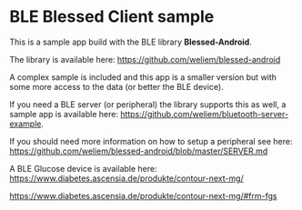 # BLE Blessed Client sample

This is a sample app build with the BLE library **Blessed-Android**.

The library is available here: https://github.com/weliem/blessed-android

A complex sample is included and this app is a smaller version but with some more 
access to the data (or better the BLE device).

If you need a BLE server (or peripheral) the library supports this as well, a sample app is 
available here: https://github.com/weliem/bluetooth-server-example.

If you should need more information on how to setup a peripheral see here: 
https://github.com/weliem/blessed-android/blob/master/SERVER.md

A BLE Glucose device is available here: 
https://www.diabetes.ascensia.de/produkte/contour-next-mg/

https://www.diabetes.ascensia.de/produkte/contour-next-mg/#frm-fgs
